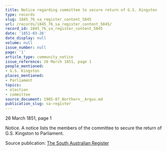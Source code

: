 ```yaml
---
title: Notice regarding committee to secure return of G.S. Kingston
type: records
slug: 1845_76_sa_register_content_5845
url: /records/1845_76_sa_register_content_5845/
record_id: 1845_76_sa_register_content_5845
date: '1851-03-26'
date_display: null
volume: null
issue_number: null
page: '1'
article_type: community_notice
issue_reference: 26 March 1851, page 1
people_mentioned:
- G.S. Kingston
places_mentioned:
- Parliament
topics:
- election
- committee
source_document: 1985-87_Northern__Argus.md
publication_slug: sa-register
---
```


26 March 1851, page 1

Notice.  A notice lists the members of the committee to secure the return of G.S. Kingston to Parliament.

Source publication: [The South Australian Register](/publications/sa-register/)
